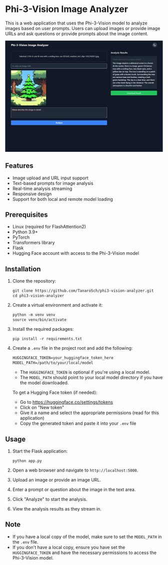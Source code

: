 # Phi-3-Vision Image Analyzer

This is a web application that uses the Phi-3-Vision model to analyze images based on user prompts. Users can upload images or provide image URLs and ask questions or provide prompts about the image content.

![Phi-3-Vision Image Analyzer Screenshot](assets/127.0.0.1_5000_.png)

## Features

- Image upload and URL input support
- Text-based prompts for image analysis
- Real-time analysis streaming
- Responsive design
- Support for both local and remote model loading

## Prerequisites

- Linux (required for FlashAttention2)
- Python 3.9+
- PyTorch
- Transformers library
- Flask
- Hugging Face account with access to the Phi-3-Vision model

## Installation

1. Clone the repository:
   ```
   git clone https://github.com/TanaroSch/phi3-vision-analyzer.git
   cd phi3-vision-analyzer
   ```

2. Create a virtual environment and activate it:
   ```
   python -m venv venv
   source venv/bin/activate
   ```

3. Install the required packages:
   ```
   pip install -r requirements.txt
   ```

4. Create a `.env` file in the project root and add the following:
   ```
   HUGGINGFACE_TOKEN=your_huggingface_token_here
   MODEL_PATH=/path/to/your/local/model
   ```

   - The `HUGGINGFACE_TOKEN` is optional if you're using a local model.
   - The `MODEL_PATH` should point to your local model directory if you have the model downloaded.

   To get a Hugging Face token (if needed):
   - Go to https://huggingface.co/settings/tokens
   - Click on "New token"
   - Give it a name and select the appropriate permissions (read for this application)
   - Copy the generated token and paste it into your `.env` file

## Usage

1. Start the Flask application:
   ```
   python app.py
   ```

2. Open a web browser and navigate to `http://localhost:5000`.

3. Upload an image or provide an image URL.

4. Enter a prompt or question about the image in the text area.

5. Click "Analyze" to start the analysis.

6. View the analysis results as they stream in.

## Note

- If you have a local copy of the model, make sure to set the `MODEL_PATH` in the `.env` file.
- If you don't have a local copy, ensure you have set the `HUGGINGFACE_TOKEN` and have the necessary permissions to access the Phi-3-Vision model.